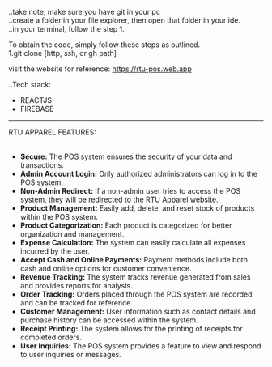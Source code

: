 ..take note, make sure you have git in your pc <br>
..create a folder in your file explorer, then open that folder in your ide. <br>
..in your terminal, follow the step 1. <br>

To obtain the code, simply follow these steps as outlined. <br>
1.git clone [http, ssh, or gh path]

visit the website for reference:
https://rtu-pos.web.app

..Tech stack: <br>
<ul>
  <li>REACTJS</li> 
  <li>FIREBASE</li>
</ul>



<hr>
RTU APPAREL FEATURES:
<br></br>
<ul>
  <li><b>Secure:</b> The POS system ensures the security of your data and transactions.</li>
  <li><b>Admin Account Login:</b> Only authorized administrators can log in to the POS system.</li>
  <li><b>Non-Admin Redirect:</b> If a non-admin user tries to access the POS system, they will be redirected to the RTU Apparel website.</li>
  <li><b>Product Management:</b> Easily add, delete, and reset stock of products within the POS system.</li>
  <li><b>Product Categorization:</b> Each product is categorized for better organization and management.</li>
  <li><b>Expense Calculation:</b> The system can easily calculate all expenses incurred by the user.</li>
  <li><b>Accept Cash and Online Payments:</b> Payment methods include both cash and online options for customer convenience.</li>
  <li><b>Revenue Tracking:</b> The system tracks revenue generated from sales and provides reports for analysis.</li>
  <li><b>Order Tracking:</b> Orders placed through the POS system are recorded and can be tracked for reference.</li>
  <li><b>Customer Management:</b> User information such as contact details and purchase history can be accessed within the system.</li>
  <li><b>Receipt Printing:</b> The system allows for the printing of receipts for completed orders.</li>
  <li><b>User Inquiries:</b> The POS system provides a feature to view and respond to user inquiries or messages.</li>
</ul>






